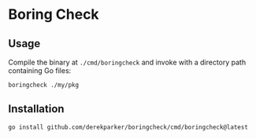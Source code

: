 # Boring Check

## Usage

Compile the binary at `./cmd/boringcheck` and invoke with a directory path containing Go files:

```
boringcheck ./my/pkg
```

## Installation

```
go install github.com/derekparker/boringcheck/cmd/boringcheck@latest
```